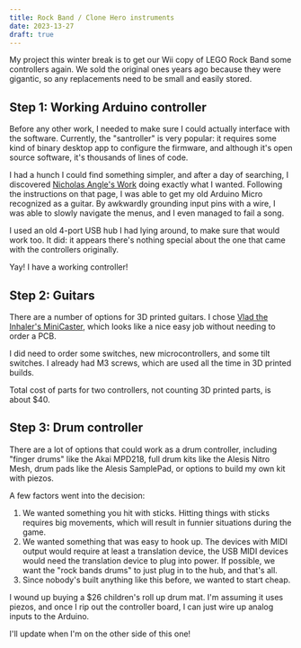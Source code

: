 ```yaml
---
title: Rock Band / Clone Hero instruments
date: 2023-13-27
draft: true
---
```


My project this winter break is to get our Wii copy of LEGO Rock Band some controllers again. We sold the original ones years ago because they were gigantic, so any replacements need to be small and easily stored.

## Step 1: Working Arduino controller

Before any other work, I needed to make sure I could actually interface with the software.
Currently, the "santroller" is very popular:
it requires some kind of binary desktop app to configure the firmware,
and although it's open source software, 
it's thousands of lines of code.

I had a hunch I could find something simpler,
and after a day of searching,
I discovered 
[Nicholas Angle's Work](https://www.niangames.com/articles/reverse-engineering-rockband-guitar-controllers)
doing exactly what I wanted.
Following the instructions on that page,
I was able to get my old Arduino Micro
recognized as a guitar.
By awkwardly grounding input pins with a wire,
I was able to slowly navigate the menus,
and I even managed to fail a song.

I used an old 4-port USB hub
I had lying around,
to make sure that would work too.
It did: it appears there's nothing
special about the one that came with
the controllers originally.

Yay!
I have a working controller!


## Step 2: Guitars

There are a number of options for
3D printed guitars.
I chose 
[Vlad the Inhaler's MiniCaster](https://www.printables.com/model/479046-minicaster-mini-clone-heromidi-controller),
which looks like a nice easy job
without needing to order a PCB.

I did need to order some switches,
new microcontrollers,
and some tilt switches.
I already had M3 screws,
which are used all the time in
3D printed builds.

Total cost of parts for two controllers,
not counting 3D printed parts,
is about $40.


## Step 3: Drum controller

There are a lot of options that could work as a drum controller,
including "finger drums" like the Akai MPD218,
full drum kits like the Alesis Nitro Mesh,
drum pads like the Alesis SamplePad,
or options to build my own kit with piezos.

A few factors went into the decision:

1. We wanted something you hit with sticks.
  Hitting things with sticks requires big movements,
  which will result in funnier situations during the game.
2. We wanted something that was easy to hook up.
  The devices with MIDI output would require at least a translation device,
  the USB MIDI devices would need the translation device to plug into power.
  If possible, we want the "rock bands drums" to just plug in to the hub,
  and that's all.
3. Since nobody's built anything like this before,
  we wanted to start cheap.

I wound up buying a $26 children's 
roll up drum mat.
I'm assuming it uses piezos,
and once I rip out the controller
board, I can just wire up analog
inputs to the Arduino.

I'll update when I'm on the 
other side of this one!
